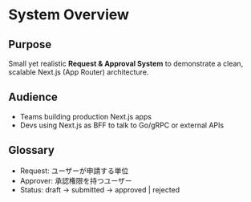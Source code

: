 # System Overview

## Purpose
Small yet realistic **Request & Approval System** to demonstrate a clean, scalable Next.js (App Router) architecture.

## Audience
- Teams building production Next.js apps
- Devs using Next.js as BFF to talk to Go/gRPC or external APIs

## Glossary
- Request: ユーザーが申請する単位
- Approver: 承認権限を持つユーザー
- Status: draft → submitted → approved | rejected